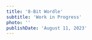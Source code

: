 ```yaml
---
title: '8-Bit Wordle'
subtitle: 'Work in Progress'
photo: ''
publishDate: 'August 11, 2023'
---
```

